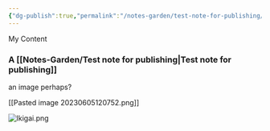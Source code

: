 ```yaml
---
{"dg-publish":true,"permalink":"/notes-garden/test-note-for-publishing/","tags":["gardenEntry"]}
---
```



My Content 
### A [[Notes-Garden/Test note for publishing\|Test note for publishing]] 

an image perhaps?

[[Pasted image 20230605120752.png]]

![Ikigai.png](/img/user/Ikigai.png)